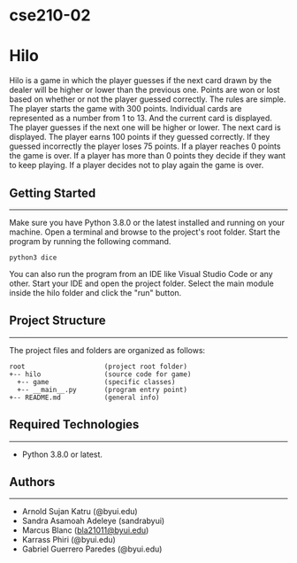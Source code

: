 # cse210-02
# Hilo
Hilo is a game in which the player guesses if the next card drawn by
the dealer will be higher or lower than the previous one.
Points are won or lost based on whether or not the player guessed correctly.
The rules are simple. The player starts the game with 300 points. Individual cards are represented as a number from 1 to 13.
And the current card is displayed. The player guesses if the next one will be higher or lower.
The next card is displayed. The player earns 100 points if they guessed correctly.
If they guessed incorrectly the player loses 75 points. If a player reaches 0 points the game is over.
If a player has more than 0 points they decide if they want to keep playing. If a player decides not to play again the game is over.

## Getting Started
---
Make sure you have Python 3.8.0 or the latest installed and running on your machine. Open a terminal and 
browse to the project's root folder. Start the program by running the following command.
```
python3 dice 
```
You can also run the program from an IDE like Visual Studio Code or any other. Start your IDE and open the 
project folder. Select the main module inside the hilo folder and click the "run" button.

## Project Structure
---
The project files and folders are organized as follows:
```
root                    (project root folder)
+-- hilo                (source code for game)
  +-- game              (specific classes)
  +-- __main__.py       (program entry point)
+-- README.md           (general info)
```

## Required Technologies
---
* Python 3.8.0 or latest.

## Authors
---
* Arnold Sujan Katru (@byui.edu)
* Sandra Asamoah Adeleye (sandrabyui)
* Marcus Blanc (bla21011@byui.edu)
*  Karrass Phiri (@byui.edu)
*  Gabriel Guerrero Paredes (@byui.edu)
